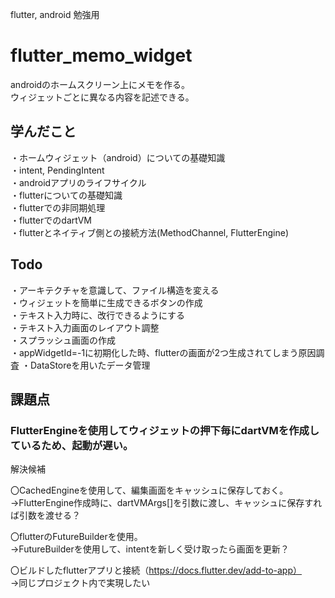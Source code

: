 flutter, android 勉強用  

# flutter_memo_widget

androidのホームスクリーン上にメモを作る。  
ウィジェットごとに異なる内容を記述できる。  

## 学んだこと
・ホームウィジェット（android）についての基礎知識  
・intent, PendingIntent  
・androidアプリのライフサイクル  
・flutterについての基礎知識  
・flutterでの非同期処理  
・flutterでのdartVM  
・flutterとネイティブ側との接続方法(MethodChannel, FlutterEngine)  

## Todo
・アーキテクチャを意識して、ファイル構造を変える  
・ウィジェットを簡単に生成できるボタンの作成  
・テキスト入力時に、改行できるようにする  
・テキスト入力画面のレイアウト調整  
・スプラッシュ画面の作成  
・appWidgetId=-1に初期化した時、flutterの画面が2つ生成されてしまう原因調査
・DataStoreを用いたデータ管理

## 課題点
### FlutterEngineを使用してウィジェットの押下毎にdartVMを作成しているため、起動が遅い。

解決候補  

〇CachedEngineを使用して、編集画面をキャッシュに保存しておく。  
→FlutterEngine作成時に、dartVMArgs[]を引数に渡し、キャッシュに保存すれば引数を渡せる？  

〇flutterのFutureBuilderを使用。  
→FutureBuilderを使用して、intentを新しく受け取ったら画面を更新？  

〇ビルドしたflutterアプリと接続（https://docs.flutter.dev/add-to-app）  
→同じプロジェクト内で実現したい  
